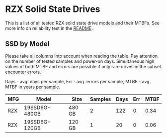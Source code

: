 RZX Solid State Drives
======================

This is a list of all tested RZX solid state drive models and their MTBFs. See
more info on reliability test in the [README](https://github.com/linuxhw/SMART).

SSD by Model
------------

Please take all columns into account when reading the table. Pay attention on the
number of tested samples and power-on days. Simultaneous high values of both MTBF
and errors are possible if only rare drives in the subset encounter errors.

Days - avg. days per sample,
Err  - avg. errors per sample,
MTBF - avg. MTBF in years per sample.

| MFG       | Model              | Size   | Samples | Days  | Err   | MTBF |
|-----------|--------------------|--------|---------|-------|-------|------|
| RZX       | 19SSD6G-480GB      | 480 GB | 2       | 122   | 0     | 0.34   |
| RZX       | 19SSD6G-120GB      | 120 GB | 1       | 20    | 0     | 0.06   |
